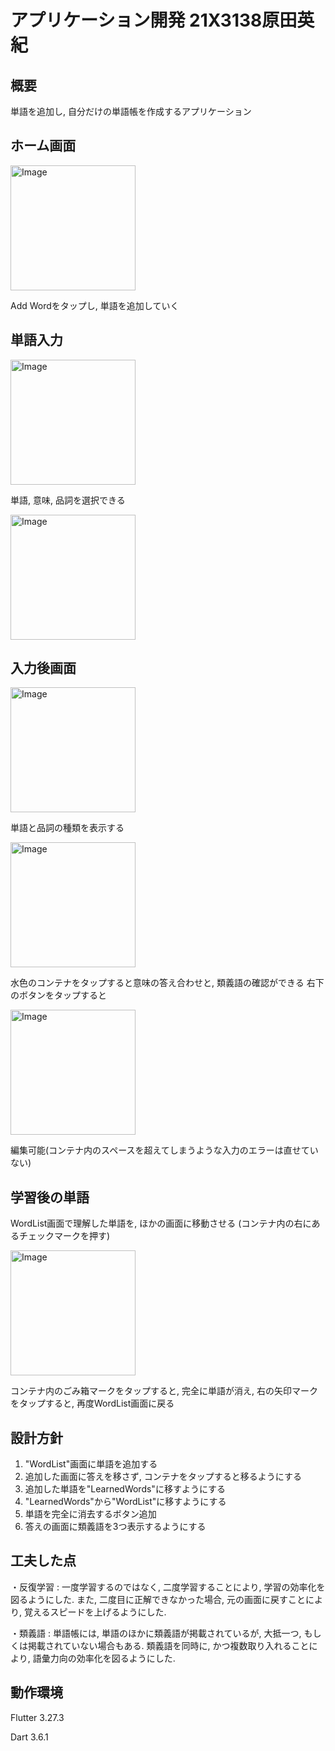 # アプリケーション開発 21X3138原田英紀

## 概要
単語を追加し, 自分だけの単語帳を作成するアプリケーション

## ホーム画面
<img src="https://github.com/user-attachments/assets/ca91278d-d8e8-4b10-bdf4-1f95b5ba8f8a" alt="Image" width="200" >

Add Wordをタップし, 単語を追加していく

## 単語入力
<img src="https://github.com/user-attachments/assets/eb2ef0e8-0205-48d7-9ba6-aa15c64de1ce" alt="Image" width="200" >

単語, 意味, 品詞を選択できる

<img src="https://github.com/user-attachments/assets/9806f158-c3dd-468b-9047-90ee8463c179" alt="Image" width="200" >

## 入力後画面
<img src="https://github.com/user-attachments/assets/575f3b42-5367-4d47-912f-63211ca33956" alt="Image" width="200" >

単語と品詞の種類を表示する

<img src="https://github.com/user-attachments/assets/89933d12-e948-4e29-923b-0ef98f1fbc46" alt="Image" width="200" >

水色のコンテナをタップすると意味の答え合わせと, 類義語の確認ができる
右下のボタンをタップすると

<img src="https://github.com/user-attachments/assets/20186f38-1a12-4563-bc9d-528e083da653" alt="Image" width="200" >

編集可能(コンテナ内のスペースを超えてしまうような入力のエラーは直せていない)

## 学習後の単語
WordList画面で理解した単語を, ほかの画面に移動させる
(コンテナ内の右にあるチェックマークを押す)

<img src="https://github.com/user-attachments/assets/2c1f67a5-c59d-494f-839e-83865616ad95" alt="Image" width="200" >

コンテナ内のごみ箱マークをタップすると, 完全に単語が消え, 右の矢印マークをタップすると, 再度WordList画面に戻る


## 設計方針
1. "WordList"画面に単語を追加する
2. 追加した画面に答えを移さず, コンテナをタップすると移るようにする
3. 追加した単語を"LearnedWords"に移すようにする
4. "LearnedWords"から"WordList"に移すようにする
5. 単語を完全に消去するボタン追加
6. 答えの画面に類義語を3つ表示するようにする

## 工夫した点
・反復学習 : 一度学習するのではなく, 二度学習することにより, 学習の効率化を図るようにした. また, 二度目に正解できなかった場合, 元の画面に戻すことにより, 覚えるスピードを上げるようにした.


・類義語 : 単語帳には, 単語のほかに類義語が掲載されているが, 大抵一つ, もしくは掲載されていない場合もある. 類義語を同時に, かつ複数取り入れることにより, 語彙力向の効率化を図るようにした.


## 動作環境
Flutter 3.27.3

Dart 3.6.1
